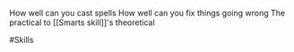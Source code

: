 How well can you cast spells
How well can you fix things going wrong
The practical to [[Smarts skill]]'s theoretical

#Skills